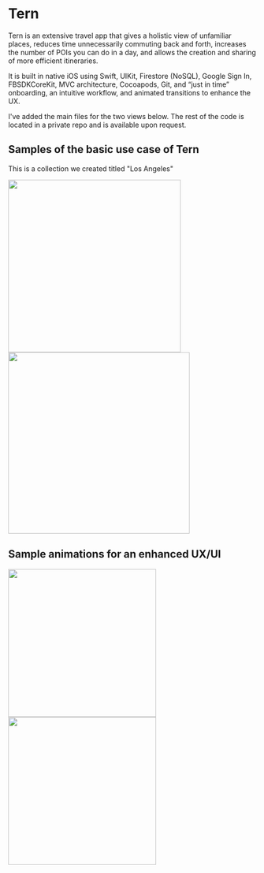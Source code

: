 # Tern
Tern is an extensive travel app that gives a holistic view of unfamiliar places, reduces time unnecessarily commuting back and forth, increases the number of POIs you can do in a day, and allows the creation and sharing of more efficient itineraries.

It is built in native iOS using Swift, UIKit, Firestore (NoSQL), Google Sign In, FBSDKCoreKit, MVC architecture, Cocoapods, Git, and “just in time” onboarding, an intuitive workflow, and animated transitions to enhance the UX. 

I've added the main files for the two views below. The rest of the code is located in a private repo and is available upon request.

## Samples of the basic use case of Tern

This is a collection we created titled "Los Angeles"

<img src="https://user-images.githubusercontent.com/27001034/54667137-d7faa680-4aa8-11e9-8c74-9945fd1f5bf2.JPG" width="350"> <img src="https://user-images.githubusercontent.com/27001034/54667152-e779ef80-4aa8-11e9-808c-7faf76e002e6.JPG" width="368">

## Sample animations for an enhanced UX/UI

<img src="https://user-images.githubusercontent.com/27001034/55716889-f15a8880-59ac-11e9-884e-2b7a360a55c5.gif" width="300"> 
<img src="https://user-images.githubusercontent.com/27001034/55716897-f4557900-59ac-11e9-972b-7ad3623bf42d.gif" width="300">  
